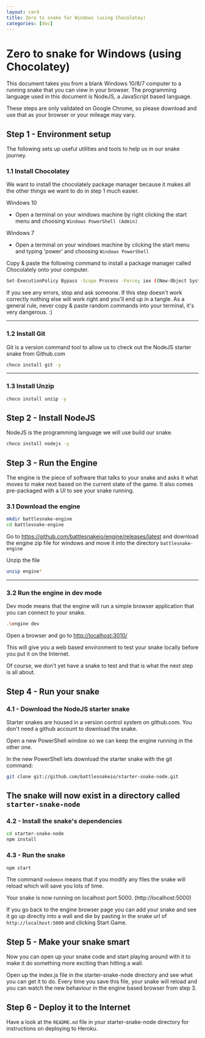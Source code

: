```yaml
---
layout: card
title: Zero to snake for Windows (using Chocolatey)
categories: [doc]
---
```


# Zero to snake for Windows (using Chocolatey)

This document takes you from a blank Windows 10/8/7 computer to a running snake that you can view in your browser.
The programming language used in this document is NodeJS, a JavaScript based language.

These steps are only validated on Google Chrome, so please download and use that as your browser or your mileage may vary.

## Step 1 - Environment setup

The following sets up useful utilities and tools to help us in our snake journey.

### 1.1 Install Chocolatey

We want to install the chocolately package manager because it makes all the other things we want to do in step 1 much
easier.

Windows 10

- Open a terminal on your windows machine by right clicking the start menu and choosing `Windows PowerShell (Admin)`

Windows 7

- Open a terminal on your windows machine by cilcking the start menu and typing 'power' and choosing `Windows PowerShell`

Copy & paste the following command to install a package manager called Chocolately onto your computer.

```bash
Set-ExecutionPolicy Bypass -Scope Process -Force; iex ((New-Object System.Net.WebClient).DownloadString('https://chocolatey.org/install.ps1'))
```

If you see any errors, stop and ask someone. If this step doesn't work correctly nothing else will work right and you'll
end up in a tangle. As a general rule, never copy & paste random commands into your terminal, it's very dangerous. :)

---

### 1.2 Install Git

Git is a version command tool to allow us to check out the NodeJS starter snake from Github.com

```bash
choco install git -y
```

---

### 1.3 Install Unzip

```bash
choco install unzip -y
```

## Step 2 - Install NodeJS

NodeJS is the programming language we will use build our snake.

```bash
choco install nodejs -y
```

## Step 3 - Run the Engine

The engine is the piece of software that talks to your snake and asks it what moves to make next based on the current
state of the game. It also comes pre-packaged with a UI to see your snake running.

### 3.1 Download the engine

```bash
mkdir battlesnake-engine
cd battlesnake-engine
```

Go to https://github.com/battlesnakeio/engine/releases/latest and download the engine zip file for windows and move it
into the directory `battlesnake-engine`

Unzip the file

```bash
unzip engine*
```

---

### 3.2 Run the engine in dev mode

Dev mode means that the engine will run a simple browser application that you can connect to your snake.

```bash
.\engine dev
```

Open a browser and go to <a href="http://localhost:3010/">http://localhost:3010/</a>

This will give you a web based environment to test your snake locally before you put it on the Internet.

Of course, we don't yet have a snake to test and that is what the next step is all about.

## Step 4 - Run your snake

### 4.1 - Download the NodeJS starter snake

Starter snakes are housed in a version control system on github.com. You don't need a github account to download the
snake.

Open a new PowerShell window so we can keep the engine running in the other one.

In the new PowerShell lets download the starter snake with the git command:

```bash
git clone git://github.com/battlesnakeio/starter-snake-node.git
```

## The snake will now exist in a directory called `starter-snake-node`

### 4.2 - Install the snake's dependencies

```bash
cd starter-snake-node
npm install
```

### 4.3 - Run the snake

```bash
npm start
```

The command `nodemon` means that if you modify any files the snake will reload which will save you lots of time.

Your snake is now running on localhost port 5000. (http://localhost:5000)

If you go back to the engine browser page you can add your snake and see it go up directly into a wall and die by pasting
in the snake url of `http://localhost:5000` and clicking Start Game.

## Step 5 - Make your snake smart

Now you can open up your snake code and start playing around with it to make it do something more exciting than hitting a
wall.

Open up the index.js file in the starter-snake-node directory and see what you can get it to do. Every time you save
this file, your snake will reload and you can watch the new behaviour in the engine based browser from step 3.

## Step 6 - Deploy it to the Internet

Have a look at the `README.md` file in your starter-snake-node directory for instructions on deploying to Heroku.

